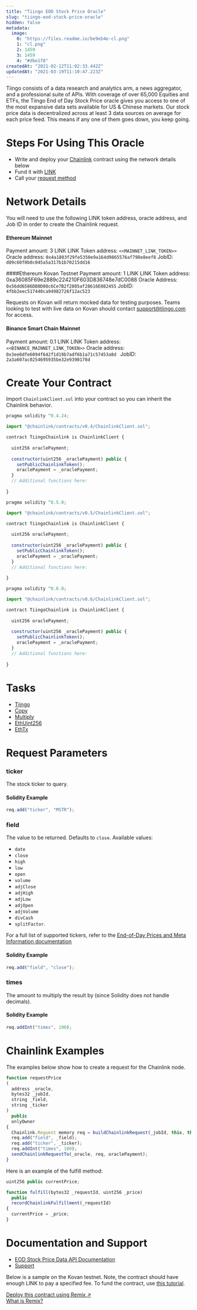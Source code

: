 ```yaml
---
title: "Tiingo EOD Stock Price Oracle"
slug: "tiingo-eod-stock-price-oracle"
hidden: false
metadata: 
  image: 
    0: "https://files.readme.io/be9eb4e-cl.png"
    1: "cl.png"
    2: 1459
    3: 1459
    4: "#dbe1f8"
createdAt: "2021-02-12T11:02:33.442Z"
updatedAt: "2021-03-19T11:10:47.223Z"
---
```

Tiingo consists of a data research and analytics arm, a news aggregator, and a professional suite of APIs. With coverage of over 65,000 Equities and ETFs, the Tiingo End of Day Stock Price oracle gives you access to one of the most expansive data sets available for US & Chinese markets. Our stock price data is decentralized across at least 3 data sources on average for each price feed. This means if any one of them goes down, you keep going.

# Steps For Using This Oracle

- Write and deploy your [Chainlink](doc:example-walkthrough)  contract using the network details below
- Fund it with [LINK](doc:link-token-contracts)
- Call your [request method](#section-chainlink-examples)

# Network Details

You will need to use the following LINK token address, oracle address, and Job ID in order to create the Chainlink request.

#### Ethereum Mainnet
Payment amount: 3 LINK
LINK Token address:  `<<MAINNET_LINK_TOKEN>>`
Oracle address: `0x4a1803f29fe5350e9a164d9865576af798e8eef8`
JobID: `d89c60f0b0c045a5a317b1b70215dd16`

####Ethereum Kovan Testnet
Payment amount: 1 LINK
LINK Token address: 0xa36085F69e2889c224210F603D836748e7dC0088
Oracle Address: `0x56dd6586DB0D08c6Ce7B2f2805af28616E082455`
JobID: `4fbb2eec517440ca94982726f12ac523`

Requests on Kovan will return mocked data for testing purposes. Teams looking to test with live data on Kovan should contact support@tiingo.com for access.

#### Binance Smart Chain Mainnet
Payment amount: 0.1 LINK
LINK Token address:`<<BINANCE_MAINNET_LINK_TOKEN>>`
Oracle address: `0x3ee8dfe6094f642f1d19b7adf6b1a71c57453a8d `
JobID: `2a3a607ac0254695935be32e9390178d`

# Create Your Contract

Import `ChainlinkClient.sol` into your contract so you can inherit the Chainlink behavior.

```javascript Solidity 4
pragma solidity ^0.4.24;

import "@chainlink/contracts/v0.4/ChainlinkClient.sol";

contract TiingoChainlink is ChainlinkClient {
  
  uint256 oraclePayment;
  
  constructor(uint256 _oraclePayment) public {
    setPublicChainlinkToken();
    oraclePayment = _oraclePayment;
  }
  // Additional functions here:
  
}
```
```javascript Solidity 5
pragma solidity ^0.5.0;

import "@chainlink/contracts/v0.5/ChainlinkClient.sol";

contract TiingoChainlink is ChainlinkClient {
  
  uint256 oraclePayment;
  
  constructor(uint256 _oraclePayment) public {
    setPublicChainlinkToken();
    oraclePayment = _oraclePayment;
  }
  // Additional functions here:
  
}
```
```javascript Solidity 6
pragma solidity ^0.6.0;

import "@chainlink/contracts/v0.6/ChainlinkClient.sol";

contract TiingoChainlink is ChainlinkClient {
  
  uint256 oraclePayment;
  
  constructor(uint256 _oraclePayment) public {
    setPublicChainlinkToken();
    oraclePayment = _oraclePayment;
  }
  // Additional functions here:
  
}
```

# Tasks

- [Tiingo](https://market.link/adapters/ce0a34cf-306e-4fa4-8d27-271028694cb2/data-sources?network=1)
- [Copy](https://docs.chain.link/docs/adapters#copy)
- [Multiply](https://docs.chain.link/docs/adapters#multiply)
- [EthUint256](https://docs.chain.link/docs/adapters#ethuint256)
- [EthTx](https://docs.chain.link/docs/adapters#ethtx)

# Request Parameters

### ticker

The stock ticker to query.

#### Solidity Example

```javascript
req.add("ticker", "MSTR");
```

### field

The value to be returned. Defaults to `close`. Available values:
- `date`
- `close`
- `high`
- `low`
- `open`
- `volume`
- `adjClose`
- `adjHigh`
- `adjLow`
- `adjOpen`
- `adjVolume`
- `divCash`
- `splitFactor`.

For a full list of supported tickers, refer to the <a href="https://api.tiingo.com/documentation/end-of-day" target="_blank">End-of-Day Prices and Meta Information documentation</a>

#### Solidity Example

```javascript
req.add("field", "close");
```

### times

The amount to multiply the result by (since Solidity does not handle decimals).

#### Solidity Example

```javascript
req.addInt("times", 100);
```

# Chainlink Examples

The examples below show how to create a request for the Chainlink node.

```javascript
function requestPrice
(
  address _oracle,
  bytes32 _jobId,
  string _field,
  string _ticker
)
  public
  onlyOwner
{
  Chainlink.Request memory req = buildChainlinkRequest(_jobId, this, this.fulfill.selector);
  req.add("field", _field);
  req.add("ticker", _ticker);
  req.addInt("times", 100);
  sendChainlinkRequestTo(_oracle, req, oraclePayment);
}
```

Here is an example of the fulfill method:

```javascript
uint256 public currentPrice;

function fulfill(bytes32 _requestId, uint256 _price)
  public
  recordChainlinkFulfillment(_requestId)
{
  currentPrice = _price;
}
```

# Documentation and Support

- <a href="https://api.tiingo.com/documentation/end-of-day" target="_blank">EOD Stock Price Data API Documentation</a>
- <a href="mailto:support@tiingo.com" target="_blank">Support</a>

Below is a sample on the Kovan testnet. Note, the contract should have enough LINK to pay a specified fee. To fund the contract, use [this tutorial](doc:fund-your-contract).

<div class="row text-center center">
<div class="col-xs-12 col-md-6 col-md-offset-3">
<a href="https://remix.ethereum.org/#version=soljson-v0.6.7+commit.b8d736ae.js&optimize=false&evmVersion=null&gist=0cfa70c25bd5a386bf9ee2e8e9f386e0" target="_blank" class="cl-button--ghost solidity-tracked">Deploy this contract using Remix ↗</a>
</div>
<div class="col-xs-12 col-md-6 col-md-offset-3">
<a href="https://docs.chain.link/docs/example-walkthrough" target="_blank">What is Remix?</a>
</div>
</div>